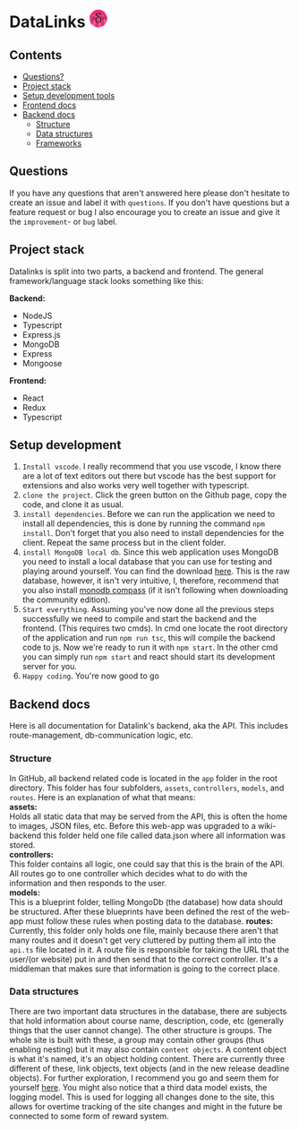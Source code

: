 # DataLinks <img src="https://github.com/Hampfh/DataLinks/blob/master/client/public/favicon-32x32.png?raw=true">

## Contents
* [Questions?](#questions)
* [Project stack](#project-stack)
* [Setup development tools](#setup-development)
* [Frontend docs]()
* [Backend docs](#backend-docs)
  * [Structure](#structure)
  * [Data structures](#data-structures)
  * [Frameworks](#frameworks)

## Questions
If you have any questions that aren't answered here please don't hesitate to create an issue and label it with `questions`. If you don't have questions but a feature request or bug I also encourage you to create an issue and give it the `improvement`- or `bug` label.

## Project stack
Datalinks is split into two parts, a backend and frontend. The general framework/language stack looks something like this:  
  
**Backend:**  
* NodeJS
* Typescript
* Express.js
* MongoDB  
* Express
* Mongoose

**Frontend:**  
* React
* Redux
* Typescript

## Setup development
1. `Install vscode`. I really recommend that you use vscode, I know there are a lot of text editors out there but vscode has the best support for extensions and also works very well together with typescript.
2. `clone the project`. Click the green button on the Github page, copy the code, and clone it as usual. 
3. `install dependencies`. Before we can run the application we need to install all dependencies, this is done by running the command `npm install`. Don't forget that you also need to install dependencies for the client. Repeat the same process but in the client folder.
4. `install MongoDB local db`. Since this web application uses MongoDB you need to install a local database that you can use for testing and playing around yourself. You can find the download [here](https://www.mongodb.com/try/download/community). This is the raw database, however, it isn't very intuitive, I, therefore, recommend that you also install [monodb compass](https://www.mongodb.com/try/download/compass) (if it isn't following when downloading the community edition).
5. `Start everything`. Assuming you've now done all the previous steps successfully we need to compile and start the backend and the frontend. (This requires two cmds). In cmd one locate the root directory of the application and run `npm run tsc`, this will compile the backend code to js. Now we're ready to run it with `npm start`. 
In the other cmd you can simply run `npm start` and react should start its development server for you.
6. `Happy coding`. You're now good to go

## Backend docs
Here is all documentation for Datalink's backend, aka the API. This includes route-management, db-communication logic, etc.
### Structure
In GitHub, all backend related code is located in the `app` folder in the root directory. This folder has four subfolders, `assets`, `controllers`, `models`, and `routes`. Here is an explanation of what that means:  
**assets:**  
Holds all static data that may be served from the API, this is often the home to images, JSON files, etc. Before this web-app was upgraded to a wiki-backend this folder held one file called data.json where all information was stored.  
**controllers:**  
This folder contains all logic, one could say that this is the brain of the API. All routes go to one controller which decides what to do with the information and then responds to the user.  
**models:**  
This is a blueprint folder, telling MongoDb (the database) how data should be structured. After these blueprints have been defined the rest of the web-app must follow these rules when posting data to the database.
**routes:**  
Currently, this folder only holds one file, mainly because there aren't that many routes and it doesn't get very cluttered by putting them all into the `api.ts` file located in it. A route file is responsible for taking the URL that the user/(or website) put in and then send that to the correct controller. It's a middleman that makes sure that information is going to the correct place.

### Data structures
There are two important data structures in the database, there are subjects that hold information about course name, description, code, etc (generally things that the user cannot change). The other structure is groups. The whole site is built with these, a group may contain other groups (thus enabling nesting) but it may also contain `content objects`. A content object is what it's named, it's an object holding content. There are currently three different of these, link objects, text objects (and in the new release deadline objects). For further exploration, I recommend you go and seem them for yourself [here](https://github.com/Hampfh/DataLinks/tree/master/app/models). You might also notice that a third data model exists, the logging model. This is used for logging all changes done to the site, this allows for overtime tracking of the site changes and might in the future be connected to some form of reward system.
